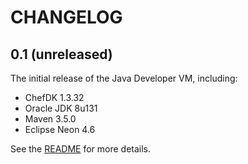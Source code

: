 # CHANGELOG

## 0.1 (unreleased)

The initial release of the Java Developer VM, including:

 * ChefDK 1.3.32
 * Oracle JDK 8u131
 * Maven 3.5.0
 * Eclipse Neon 4.6

See the [README](README.md) for more details.
